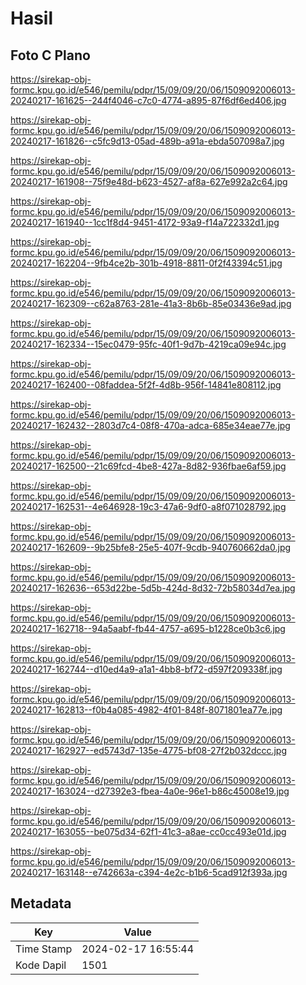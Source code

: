 # Hasil

## Foto C Plano

https://sirekap-obj-formc.kpu.go.id/e546/pemilu/pdpr/15/09/09/20/06/1509092006013-20240217-161625--244f4046-c7c0-4774-a895-87f6df6ed406.jpg

https://sirekap-obj-formc.kpu.go.id/e546/pemilu/pdpr/15/09/09/20/06/1509092006013-20240217-161826--c5fc9d13-05ad-489b-a91a-ebda507098a7.jpg

https://sirekap-obj-formc.kpu.go.id/e546/pemilu/pdpr/15/09/09/20/06/1509092006013-20240217-161908--75f9e48d-b623-4527-af8a-627e992a2c64.jpg

https://sirekap-obj-formc.kpu.go.id/e546/pemilu/pdpr/15/09/09/20/06/1509092006013-20240217-161940--1cc1f8d4-9451-4172-93a9-f14a722332d1.jpg

https://sirekap-obj-formc.kpu.go.id/e546/pemilu/pdpr/15/09/09/20/06/1509092006013-20240217-162204--9fb4ce2b-301b-4918-8811-0f2f43394c51.jpg

https://sirekap-obj-formc.kpu.go.id/e546/pemilu/pdpr/15/09/09/20/06/1509092006013-20240217-162309--c62a8763-281e-41a3-8b6b-85e03436e9ad.jpg

https://sirekap-obj-formc.kpu.go.id/e546/pemilu/pdpr/15/09/09/20/06/1509092006013-20240217-162334--15ec0479-95fc-40f1-9d7b-4219ca09e94c.jpg

https://sirekap-obj-formc.kpu.go.id/e546/pemilu/pdpr/15/09/09/20/06/1509092006013-20240217-162400--08faddea-5f2f-4d8b-956f-14841e808112.jpg

https://sirekap-obj-formc.kpu.go.id/e546/pemilu/pdpr/15/09/09/20/06/1509092006013-20240217-162432--2803d7c4-08f8-470a-adca-685e34eae77e.jpg

https://sirekap-obj-formc.kpu.go.id/e546/pemilu/pdpr/15/09/09/20/06/1509092006013-20240217-162500--21c69fcd-4be8-427a-8d82-936fbae6af59.jpg

https://sirekap-obj-formc.kpu.go.id/e546/pemilu/pdpr/15/09/09/20/06/1509092006013-20240217-162531--4e646928-19c3-47a6-9df0-a8f071028792.jpg

https://sirekap-obj-formc.kpu.go.id/e546/pemilu/pdpr/15/09/09/20/06/1509092006013-20240217-162609--9b25bfe8-25e5-407f-9cdb-940760662da0.jpg

https://sirekap-obj-formc.kpu.go.id/e546/pemilu/pdpr/15/09/09/20/06/1509092006013-20240217-162636--653d22be-5d5b-424d-8d32-72b58034d7ea.jpg

https://sirekap-obj-formc.kpu.go.id/e546/pemilu/pdpr/15/09/09/20/06/1509092006013-20240217-162718--94a5aabf-fb44-4757-a695-b1228ce0b3c6.jpg

https://sirekap-obj-formc.kpu.go.id/e546/pemilu/pdpr/15/09/09/20/06/1509092006013-20240217-162744--d10ed4a9-a1a1-4bb8-bf72-d597f209338f.jpg

https://sirekap-obj-formc.kpu.go.id/e546/pemilu/pdpr/15/09/09/20/06/1509092006013-20240217-162813--f0b4a085-4982-4f01-848f-8071801ea77e.jpg

https://sirekap-obj-formc.kpu.go.id/e546/pemilu/pdpr/15/09/09/20/06/1509092006013-20240217-162927--ed5743d7-135e-4775-bf08-27f2b032dccc.jpg

https://sirekap-obj-formc.kpu.go.id/e546/pemilu/pdpr/15/09/09/20/06/1509092006013-20240217-163024--d27392e3-fbea-4a0e-96e1-b86c45008e19.jpg

https://sirekap-obj-formc.kpu.go.id/e546/pemilu/pdpr/15/09/09/20/06/1509092006013-20240217-163055--be075d34-62f1-41c3-a8ae-cc0cc493e01d.jpg

https://sirekap-obj-formc.kpu.go.id/e546/pemilu/pdpr/15/09/09/20/06/1509092006013-20240217-163148--e742663a-c394-4e2c-b1b6-5cad912f393a.jpg


## Metadata

| Key        | Value               |
| ---------- | ------------------- |
| Time Stamp | 2024-02-17 16:55:44 |
| Kode Dapil | 1501                |



